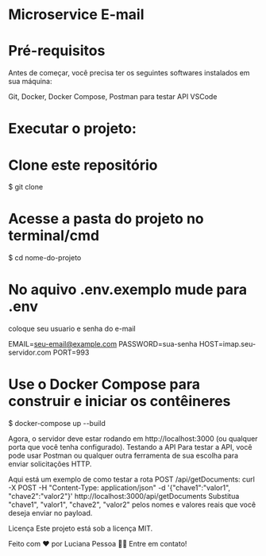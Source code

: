 # Microservice E-mail
 
# Pré-requisitos
Antes de começar, você precisa ter os seguintes softwares instalados em sua máquina:

 Git,
 Docker,
 Docker Compose,
 Postman para testar API
 VSCode


# Executar o projeto:

# Clone este repositório
$ git clone <url-do-repositorio>

# Acesse a pasta do projeto no terminal/cmd
$ cd nome-do-projeto

# No aquivo .env.exemplo mude para .env 

coloque seu usuario e senha do e-mail

EMAIL=seu-email@example.com
PASSWORD=sua-senha
HOST=imap.seu-servidor.com
PORT=993


# Use o Docker Compose para construir e iniciar os contêineres
$ docker-compose up --build

Agora, o servidor deve estar rodando em http://localhost:3000 (ou qualquer porta que você tenha configurado).
Testando a API
Para testar a API, você pode usar Postman ou qualquer outra ferramenta de sua escolha para enviar solicitações HTTP.

Aqui está um exemplo de como testar a rota POST /api/getDocuments:
curl -X POST -H "Content-Type: application/json" -d '{"chave1":"valor1", "chave2":"valor2"}' http://localhost:3000/api/getDocuments
Substitua "chave1", "valor1", "chave2", "valor2" pelos nomes e valores reais que você deseja enviar no payload.

Licença
Este projeto está sob a licença MIT.

Feito com ❤️ por Luciana Pessoa 👋🏽 Entre em contato!
